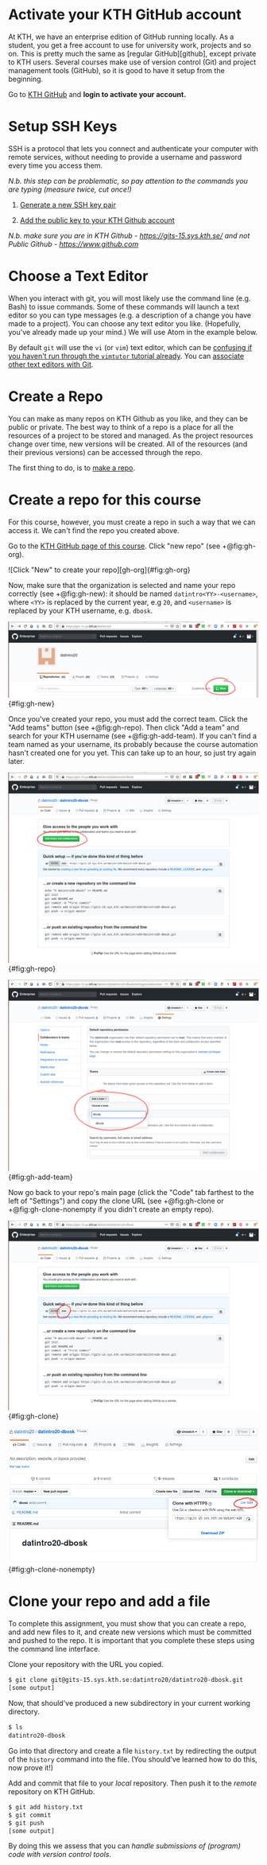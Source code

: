 # Activate your KTH GitHub account

At KTH, we have an enterprise edition of GitHub running locally. As a
student, you get a free account to use for university work, projects and
so on. This is pretty much the same as [regular GitHub][github], except
private to KTH users. Several courses make use of version control (Git)
and project management tools (GitHub), so it is good to have it setup
from the beginning.

Go to [KTH GitHub][gits] and **login to activate your account.**

[gits]: https://gits-15.sys.kth.se/


# Setup SSH Keys

SSH is a protocol that lets you connect and authenticate your computer
with remote services, without needing to provide a username and password
every time you access them.

*N.b. this step can be problematic, so pay attention to the commands you
are typing (measure twice, cut once!)*

 1) [Generate a new SSH key pair][github-keypair]

 2) [Add the public key to your KTH Github account][github-addkeys]

[github-keypair]: https://help.github.com/articles/generating-a-new-ssh-key-and-adding-it-to-the-ssh-agent/

[github-addkeys]: https://help.github.com/articles/adding-a-new-ssh-key-to-your-github-account/

*N.b. make sure you are in KTH Github - https://gits-15.sys.kth.se/ and
not Public Github - https://www.github.com*


# Choose a Text Editor

When you interact with git, you will most likely use the command line
(e.g. Bash) to issue commands. Some of these commands will launch a text
editor so you can type messages (e.g. a description of a change you have
made to a project). You can choose any text editor you like. (Hopefully, you've 
already made up your mind.) We will use Atom in the example below.

By default `git` will use the `vi` (or `vim`) text editor, which can be 
[confusing if you haven't run through the `vimtutor` tutorial 
already][stackoverflow-exitvim]. You can [associate other text editors with 
Git][github-changeeditor].

[stackoverflow-exitvim]: https://stackoverflow.blog/2017/05/23/stack-overflow-helping-one-million-developers-exit-vim/

[github-changeeditor]: https://help.github.com/articles/associating-text-editors-with-git/


# Create a Repo

You can make as many repos on KTH Github as you like, and they can be
public or private. The best way to think of a repo is a place for all
the resources of a project to be stored and managed. As the project
resources change over time, new versions will be created. All of the
resources (and their previous versions) can be accessed through the
repo.

The first thing to do, is to [make a repo][github-makerepo].

[github-makerepo]: https://help.github.com/articles/create-a-repo/


# Create a repo for this course

For this course, however, you must create a repo in such a way that we can 
access it. We can't find the repo you created above.

Go to the [KTH GitHub page of this course][github-datintro]. Click "new repo" 
(see +@fig:gh-org).

[github-datintro]: https://gits-15.sys.kth.se/datintro20

![Click "New" to create your repo][gh-org]{#fig:gh-org}

[gh-new]: https://github.com/dbosk/introtools/raw/master/collaboration/gh-org.png

Now, make sure that the organization is selected and name your repo correctly 
(see +@fig:gh-new): it should be named `datintro<YY>-<username>`, where `<YY>` 
is replaced by the current year, e.g `20`, and `<username>` is replaced by your 
KTH username, e.g. `dbosk`.

![Name the repo correctly][gh-new]{#fig:gh-new}

[gh-new]: https://github.com/dbosk/introtools/raw/master/collaboration/gh-new.png

Once you've created your repo, you must add the correct team. Click the "Add 
teams" button (see +@fig:gh-repo). Then click "Add a team" and search for your 
KTH username (see +@fig:gh-add-team). If you can't find a team named as your 
username, its probably because the course automation hasn't created one for you 
yet. This can take up to an hour, so just try again later.

![Click "Add team" to add a team to your repo][gh-repo]{#fig:gh-repo}

[gh-repo]: https://github.com/dbosk/introtools/raw/master/collaboration/gh-repo.png

![Add the team named as your username][gh-add-team]{#fig:gh-add-team}

[gh-add-team]: https://github.com/dbosk/introtools/raw/master/collaboration/gh-add-team.png

Now go back to your repo's main page (click the "Code" tab farthest to the left 
of "Settings") and copy the clone URL (see +@fig:gh-clone or 
+@fig:gh-clone-nonempty if you didn't create an empty repo).

![Copy the URL for SSH][gh-clone]{#fig:gh-clone}

[gh-clone]: https://github.com/dbosk/introtools/raw/master/collaboration/gh-clone.png

![Copy the URL for SSH on a non-empty repo][gh-clone-nonempty]{#fig:gh-clone-nonempty}

[gh-clone-nonempty]: https://github.com/dbosk/introtools/raw/master/collaboration/gh-clone-nonempty.png


# Clone your repo and add a file

To complete this assignment, you must show that you can create a repo,
and add new files to it, and create new versions which must be committed
and pushed to the repo. It is important that you complete these steps
using the command line interface.

Clone your repository with the URL you copied.
```bash
$ git clone git@gits-15.sys.kth.se:datintro20/datintro20-dbosk.git
[some output]
```

Now, that should've produced a new subdirectory in your current working 
directory.
```bash
$ ls
datintro20-dbosk
```

Go into that directory and create a file `history.txt` by redirecting the 
output of the `history` command into the file. (You should've learned how to do 
this, now prove it!)

Add and commit that file to your *local* repository. Then push it to the 
*remote* repository on KTH GitHub.
```
$ git add history.txt
$ git commit
$ git push
[some output]
```

By doing this we assess that you can *handle submissions of (program)
code with version control tools*.

